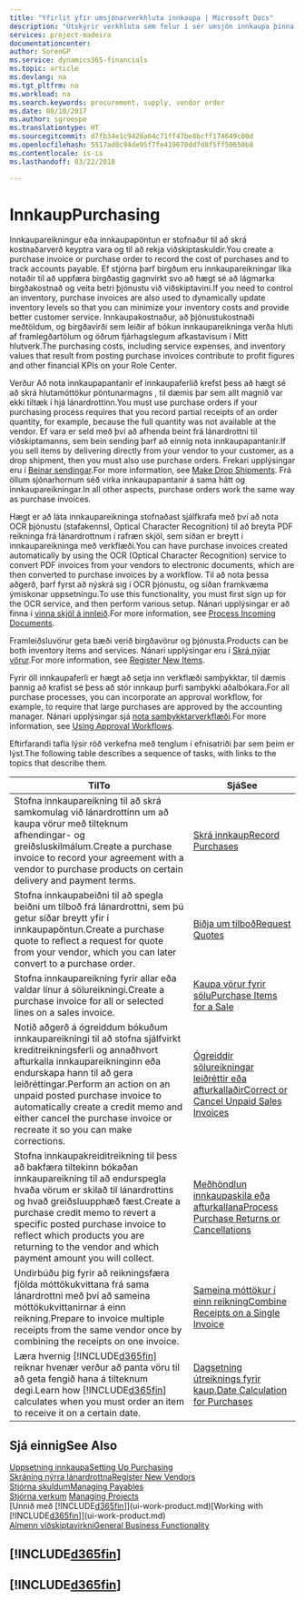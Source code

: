 ```yaml
---
title: "Yfirlit yfir umsjónarverkhluta innkaupa | Microsoft Docs"
description: "Útskýrir verkhluta sem felur í sér umsjón innkaupa þinna og innkaupaferla, þar með talið hvernig innkaupareikningar og innkaupapantanir virka."
services: project-madeira
documentationcenter: 
author: SorenGP
ms.service: dynamics365-financials
ms.topic: article
ms.devlang: na
ms.tgt_pltfrm: na
ms.workload: na
ms.search.keywords: procurement, supply, vendor order
ms.date: 08/10/2017
ms.author: sgroespe
ms.translationtype: HT
ms.sourcegitcommit: d7fb34e1c9428a64c71ff47be8bcff174649c00d
ms.openlocfilehash: 5517ad0c94de95f7fe419670dd7d8f5ff50650b8
ms.contentlocale: is-is
ms.lasthandoff: 03/22/2018

---
```

# <a name="purchasing"></a><span data-ttu-id="b9a74-103">Innkaup</span><span class="sxs-lookup"><span data-stu-id="b9a74-103">Purchasing</span></span>
<span data-ttu-id="b9a74-104">Innkaupareikningur eða innkaupapöntun er stofnaður til að skrá kostnaðarverð keyptra vara og til að rekja viðskiptaskuldir.</span><span class="sxs-lookup"><span data-stu-id="b9a74-104">You create a purchase invoice or purchase order to record the cost of purchases and to track accounts payable.</span></span> <span data-ttu-id="b9a74-105">Ef stjórna þarf birgðum eru innkaupareikningar líka notaðir til að uppfæra birgðastig gagnvirkt svo að hægt sé að lágmarka birgðakostnað og veita betri þjónustu við viðskiptavini.</span><span class="sxs-lookup"><span data-stu-id="b9a74-105">If you need to control an inventory, purchase invoices are also used to dynamically update inventory levels so that you can minimize your inventory costs and provide better customer service.</span></span> <span data-ttu-id="b9a74-106">Innkaupakostnaður, að þjónustukostnaði meðtöldum, og birgðavirði sem leiðir af bókun innkaupareikninga verða hluti af framlegðartölum og öðrum fjárhagslegum afkastavísum í Mitt hlutverk.</span><span class="sxs-lookup"><span data-stu-id="b9a74-106">The purchasing costs, including service expenses, and inventory values that result from posting purchase invoices contribute to profit figures and other financial KPIs on your Role Center.</span></span>

<span data-ttu-id="b9a74-107">Verður Að nota innkaupapantanir ef innkaupaferlið krefst þess að hægt sé að skrá hlutamóttökur pöntunarmagns , til dæmis þar sem allt magnið var ekki tiltæk í hjá lánardrottinn.</span><span class="sxs-lookup"><span data-stu-id="b9a74-107">You must use purchase orders if your purchasing process requires that you record partial receipts of an order quantity, for example, because the full quantity was not available at the vendor.</span></span> <span data-ttu-id="b9a74-108">Ef vara er seld með því að afhenda beint frá lánardrottni til viðskiptamanns, sem bein sending þarf að einnig nota innkaupapantanir.</span><span class="sxs-lookup"><span data-stu-id="b9a74-108">If you sell items by delivering directly from your vendor to your customer, as a drop shipment, then you must also use purchase orders.</span></span> <span data-ttu-id="b9a74-109">Frekari upplýsingar eru í [Beinar sendingar](sales-how-drop-shipment.md).</span><span class="sxs-lookup"><span data-stu-id="b9a74-109">For more information, see [Make Drop Shipments](sales-how-drop-shipment.md).</span></span> <span data-ttu-id="b9a74-110">Frá öllum sjónarhornum séð virka innkaupapantanir á sama hátt og innkaupareikningar.</span><span class="sxs-lookup"><span data-stu-id="b9a74-110">In all other aspects, purchase orders work the same way as purchase invoices.</span></span>

<span data-ttu-id="b9a74-111">Hægt er að láta innkaupareikninga stofnaðast sjálfkrafa með því að nota OCR þjónustu (stafakennsl, Optical Character Recognition) til að breyta PDF reikninga frá lánardrottnum í rafræn skjöl, sem síðan er breytt í innkaupareikninga með verkflæði.</span><span class="sxs-lookup"><span data-stu-id="b9a74-111">You can have purchase invoices created automatically by using the OCR (Optical Character Recognition) service to convert PDF invoices from your vendors to electronic documents, which are then converted to purchase invoices by a workflow.</span></span> <span data-ttu-id="b9a74-112">Til að nota þessa aðgerð, þarf fyrst að nýskrá sig í OCR þjónustu, og síðan framkvæma ýmiskonar uppsetningu.</span><span class="sxs-lookup"><span data-stu-id="b9a74-112">To use this functionality, you must first sign up for the OCR service, and then perform various setup.</span></span> <span data-ttu-id="b9a74-113">Nánari upplýsingar er að finna í [vinna skjöl á innleið](across-process-income-documents.md).</span><span class="sxs-lookup"><span data-stu-id="b9a74-113">For more information, see [Process Incoming Documents](across-process-income-documents.md).</span></span>      

<span data-ttu-id="b9a74-114">Framleiðsluvörur geta bæði verið birgðavörur og þjónusta.</span><span class="sxs-lookup"><span data-stu-id="b9a74-114">Products can be both inventory items and services.</span></span> <span data-ttu-id="b9a74-115">Nánari upplýsingar eru í [Skrá nýjar vörur](inventory-how-register-new-items.md).</span><span class="sxs-lookup"><span data-stu-id="b9a74-115">For more information, see [Register New Items](inventory-how-register-new-items.md).</span></span>

<span data-ttu-id="b9a74-116">Fyrir öll innkaupaferli er hægt að setja inn verkflæði samþykktar, til dæmis þannig að krafist sé þess að stór innkaup þurfi samþykki aðalbókara.</span><span class="sxs-lookup"><span data-stu-id="b9a74-116">For all purchase processes, you can incorporate an approval workflow, for example, to require that large purchases are approved by the accounting manager.</span></span> <span data-ttu-id="b9a74-117">Nánari upplýsingar sjá [nota samþykktarverkflæði](across-how-use-approval-workflows.md).</span><span class="sxs-lookup"><span data-stu-id="b9a74-117">For more information, see [Using Approval Workflows](across-how-use-approval-workflows.md).</span></span>

<span data-ttu-id="b9a74-118">Eftirfarandi tafla lýsir röð verkefna með tenglum í efnisatriði þar sem þeim er lýst.</span><span class="sxs-lookup"><span data-stu-id="b9a74-118">The following table describes a sequence of tasks, with links to the topics that describe them.</span></span>

| <span data-ttu-id="b9a74-119">Til</span><span class="sxs-lookup"><span data-stu-id="b9a74-119">To</span></span> | <span data-ttu-id="b9a74-120">Sjá</span><span class="sxs-lookup"><span data-stu-id="b9a74-120">See</span></span> |
| --- | --- |
| <span data-ttu-id="b9a74-121">Stofna innkaupareikning til að skrá samkomulag við lánardrottinn um að kaupa vörur með tilteknum afhendingar- og greiðsluskilmálum.</span><span class="sxs-lookup"><span data-stu-id="b9a74-121">Create a purchase invoice to record your agreement with a vendor to purchase products on certain delivery and payment terms.</span></span> |[<span data-ttu-id="b9a74-122">Skrá innkaup</span><span class="sxs-lookup"><span data-stu-id="b9a74-122">Record Purchases</span></span>](purchasing-how-record-purchases.md) |
|<span data-ttu-id="b9a74-123">Stofna innkaupabeiðni til að spegla beiðni um tilboð frá lánardrottni, sem þú getur síðar breytt yfir í innkaupapöntun.</span><span class="sxs-lookup"><span data-stu-id="b9a74-123">Create a purchase quote to reflect a request for quote from your vendor, which you can later convert to a purchase order.</span></span>|[<span data-ttu-id="b9a74-124">Biðja um tilboð</span><span class="sxs-lookup"><span data-stu-id="b9a74-124">Request Quotes</span></span>](purchasing-how-request-quotes.md)|
| <span data-ttu-id="b9a74-125">Stofna innkaupareikning fyrir allar eða valdar línur á sölureikningi.</span><span class="sxs-lookup"><span data-stu-id="b9a74-125">Create a purchase invoice for all or selected lines on a sales invoice.</span></span> |[<span data-ttu-id="b9a74-126">Kaupa vörur fyrir sölu</span><span class="sxs-lookup"><span data-stu-id="b9a74-126">Purchase Items for a Sale</span></span>](purchasing-how-purchase-products-sale.md) |
| <span data-ttu-id="b9a74-127">Notið aðgerð á ógreiddum bókuðum innkaupareikningi til að stofna sjálfvirkt kreditreikningsferli og annaðhvort afturkalla innkaupareikninginn eða endurskapa hann til að gera leiðréttingar.</span><span class="sxs-lookup"><span data-stu-id="b9a74-127">Perform an action on an unpaid posted purchase invoice to automatically create a credit memo and either cancel the purchase invoice or recreate it so you can make corrections.</span></span> |[<span data-ttu-id="b9a74-128">Ógreiddir sölureikningar leiðréttir eða afturkallaðir</span><span class="sxs-lookup"><span data-stu-id="b9a74-128">Correct or Cancel Unpaid Sales Invoices</span></span>](purchasing-how-correct-cancel-unpaid-purchase-invoices.md) |
| <span data-ttu-id="b9a74-129">Stofna innkaupakreiditreikning til þess að bakfæra tiltekinn bókaðan innkaupareikning til að endurspegla hvaða vörum er skilað til lánardrottins og hvað greiðsluupphæð fæst.</span><span class="sxs-lookup"><span data-stu-id="b9a74-129">Create a purchase credit memo to revert a specific posted purchase invoice to reflect which products you are returning to the vendor and which payment amount you will collect.</span></span> |[<span data-ttu-id="b9a74-130">Meðhöndlun innkaupaskila eða afturkallana</span><span class="sxs-lookup"><span data-stu-id="b9a74-130">Process Purchase Returns or Cancellations</span></span>](purchasing-how-register-new-vendors.md) |
|<span data-ttu-id="b9a74-131">Undirbúðu þig fyrir að reikningsfæra fjölda móttökukvittana frá sama lánardrottni með því að sameina móttökukvittanirnar á einn reikning.</span><span class="sxs-lookup"><span data-stu-id="b9a74-131">Prepare to invoice multiple receipts from the same vendor once by combining the receipts on one invoice.</span></span>|[<span data-ttu-id="b9a74-132">Sameina móttökur í einn reikning</span><span class="sxs-lookup"><span data-stu-id="b9a74-132">Combine Receipts on a Single Invoice</span></span>](purchasing-how-to-combine-receipts.md)|
| <span data-ttu-id="b9a74-133">Læra hvernig [!INCLUDE[d365fin](includes/d365fin_md.md)] reiknar hvenær verður að panta vöru til að geta fengið hana á tilteknum degi.</span><span class="sxs-lookup"><span data-stu-id="b9a74-133">Learn how [!INCLUDE[d365fin](includes/d365fin_md.md)] calculates when you must order an item to receive it on a certain date.</span></span>|[<span data-ttu-id="b9a74-134">Dagsetning útreiknings fyrir kaup.</span><span class="sxs-lookup"><span data-stu-id="b9a74-134">Date Calculation for Purchases</span></span>](purchasing-date-calculation-for-purchases.md)|

## <a name="see-also"></a><span data-ttu-id="b9a74-135">Sjá einnig</span><span class="sxs-lookup"><span data-stu-id="b9a74-135">See Also</span></span>
[<span data-ttu-id="b9a74-136">Uppsetning innkaupa</span><span class="sxs-lookup"><span data-stu-id="b9a74-136">Setting Up Purchasing</span></span>](purchasing-setup-purchasing.md)  
[<span data-ttu-id="b9a74-137">Skráning nýrra lánardrottna</span><span class="sxs-lookup"><span data-stu-id="b9a74-137">Register New Vendors</span></span>](purchasing-how-register-new-vendors.md)  
[<span data-ttu-id="b9a74-138">Stjórna skuldum</span><span class="sxs-lookup"><span data-stu-id="b9a74-138">Managing Payables</span></span>](payables-manage-payables.md)  
<span data-ttu-id="b9a74-139">[Stjórna verkum](projects-manage-projects.md)  </span><span class="sxs-lookup"><span data-stu-id="b9a74-139">[Managing Projects](projects-manage-projects.md)  </span></span>  
<span data-ttu-id="b9a74-140">[Unnið með [!INCLUDE[d365fin](includes/d365fin_md.md)]](ui-work-product.md)</span><span class="sxs-lookup"><span data-stu-id="b9a74-140">[Working with [!INCLUDE[d365fin](includes/d365fin_md.md)]](ui-work-product.md)</span></span>  
[<span data-ttu-id="b9a74-141">Almenn viðskiptavirkni</span><span class="sxs-lookup"><span data-stu-id="b9a74-141">General Business Functionality</span></span>](ui-across-business-areas.md)

## [!INCLUDE[d365fin](includes/free_trial_md.md)]  
## [!INCLUDE[d365fin](includes/training_link_md.md)]

